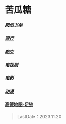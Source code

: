 # 苦瓜糖

##### [网络书单](./Fiction.md)

##### [骑行](./Ride.md)

##### [跑步](./Run.md)

##### [电视剧](TV-series.md)

##### [电影](./Film.md)

##### [动漫](Animation.md)

#### [高德地图-足迹](./Footprints.md)

> LastDate：2023.11.20
